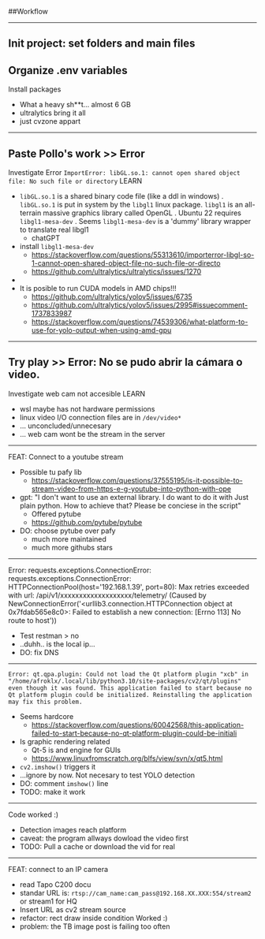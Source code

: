 ##Workflow

---
Init project: set folders and main files
---
Organize .env variables
---
Install packages
+ What a heavy sh**t... almost 6 GB
+ ultralytics bring it all
+ just cvzone appart
---
Paste Pollo's work >> Error
---
Investigate Error
`ImportError: libGL.so.1: cannot open shared object file: No such file or directory`
LEARN
* ``libGL.so.1`` is a shared binary code file (like a ddl in windows) . `libGL.so.1` is put in system by the ``libgl1`` linux package. `libgl1` is an all-terrain massive graphics library called OpenGL . Ubuntu 22 requires `libgl1-mesa-dev` . Seems ``libgl1-mesa-dev`` is a 'dummy' library wrapper to translate real libgl1
    * chatGPT
* install ``libgl1-mesa-dev``
    * https://stackoverflow.com/questions/55313610/importerror-libgl-so-1-cannot-open-shared-object-file-no-such-file-or-directo
    * https://github.com/ultralytics/ultralytics/issues/1270
* 
* It is posible to run CUDA models in AMD chips!!!
    * https://github.com/ultralytics/yolov5/issues/6735
    * https://github.com/ultralytics/yolov5/issues/2995#issuecomment-1737833987
    * https://stackoverflow.com/questions/74539306/what-platform-to-use-for-yolo-output-when-using-amd-gpu
---
Try play >> Error: No se pudo abrir la cámara o video.
---
Investigate web cam not accesible
LEARN
+ wsl maybe has not hardware permissions
+ linux video I/O connection files are in `/dev/video*`
+ ... unconcluded/unnecesary
+ ... web cam wont be the stream in the server
---
FEAT: Connect to a youtube stream
+ Possible tu pafy lib
    + https://stackoverflow.com/questions/37555195/is-it-possible-to-stream-video-from-https-e-g-youtube-into-python-with-ope
+ gpt: "I don't want to use an external library. I do want to do it with Just plain python. How to achieve that? Please be conciese in the script"
    + Offered pytube
    + https://github.com/pytube/pytube
+ DO: choose pytube over pafy
    + much more maintained
    + much more githubs stars
---
Error: requests.exceptions.ConnectionError: requests.exceptions.ConnectionError: HTTPConnectionPool(host='192.168.1.39', port=80): Max retries exceeded with url: /api/v1/xxxxxxxxxxxxxxxxxxx/telemetry/ (Caused by NewConnectionError('<urllib3.connection.HTTPConnection object at 0x7fdab565e8c0>: Failed to establish a new connection: [Errno 113] No route to host'))
+ Test restman > no
+ ..duhh.. is the local ip...
+ DO: fix DNS
---
``Error: qt.qpa.plugin: Could not load the Qt platform plugin "xcb" in "/home/afroklx/.local/lib/python3.10/site-packages/cv2/qt/plugins" even though it was found. This application failed to start because no Qt platform plugin could be initialized. Reinstalling the application may fix this problem.``
+ Seems hardcore
    + https://stackoverflow.com/questions/60042568/this-application-failed-to-start-because-no-qt-platform-plugin-could-be-initiali
+ Is graphic rendering related
    + Qt-5 is and engine for GUIs
    + https://www.linuxfromscratch.org/blfs/view/svn/x/qt5.html
+ `cv2.imshow()` triggers it
+ ...ignore by now. Not necesary to test YOLO detection
+ DO: comment `imshow()` line
+ TODO: make it work
---
Code worked :)
+ Detection images reach platform
+ caveat: the program allways dowload the video first
+ TODO: Pull a cache or download the vid for real
---
FEAT: connect to an IP camera
+ read Tapo C200 docu
+ standar URL is: `rtsp://cam_name:cam_pass@192.168.XX.XXX:554/stream2` or stream1 for HQ
+ Insert URL as cv2 stream source
+ refactor: rect draw inside condition
Worked :)
+ problem: the TB image post is failing too often



